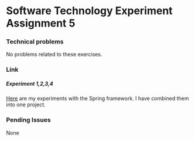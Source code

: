 # Software Technology Experiment Assignment 5

### Technical problems

No problems related to these exercises.

### Link

##### Experiment 1,2,3,4

[Here](https://github.com/oddhus/DAT250-Experiment5-Spring) are my experiments with the Spring framework. I have combined them into one project.

### Pending Issues

None
